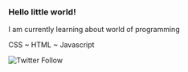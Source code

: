 ### Hello little world! 

I am currently learning about world of programming

CSS   ~  HTML  ~  Javascript

![Twitter Follow](https://img.shields.io/twitter/follow/Fedelbt?style=social)
